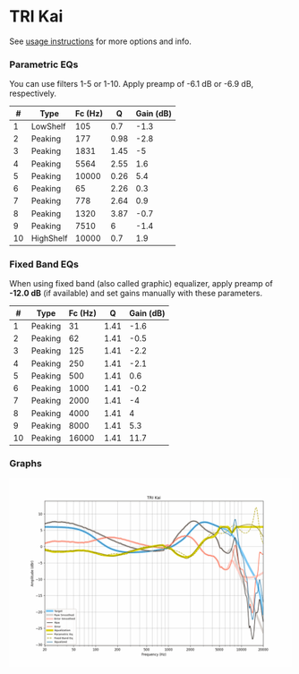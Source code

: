 # TRI Kai
See [usage instructions](https://github.com/jaakkopasanen/AutoEq#usage) for more options and info.

### Parametric EQs
You can use filters 1-5 or 1-10. Apply preamp of -6.1 dB or -6.9 dB, respectively.

|   # | Type      |   Fc (Hz) |    Q |   Gain (dB) |
|-----|-----------|-----------|------|-------------|
|   1 | LowShelf  |       105 | 0.7  |        -1.3 |
|   2 | Peaking   |       177 | 0.98 |        -2.8 |
|   3 | Peaking   |      1831 | 1.45 |        -5   |
|   4 | Peaking   |      5564 | 2.55 |         1.6 |
|   5 | Peaking   |     10000 | 0.26 |         5.4 |
|   6 | Peaking   |        65 | 2.26 |         0.3 |
|   7 | Peaking   |       778 | 2.64 |         0.9 |
|   8 | Peaking   |      1320 | 3.87 |        -0.7 |
|   9 | Peaking   |      7510 | 6    |        -1.4 |
|  10 | HighShelf |     10000 | 0.7  |         1.9 |

### Fixed Band EQs
When using fixed band (also called graphic) equalizer, apply preamp of **-12.0 dB** (if available) and set gains manually with these parameters.

|   # | Type    |   Fc (Hz) |    Q |   Gain (dB) |
|-----|---------|-----------|------|-------------|
|   1 | Peaking |        31 | 1.41 |        -1.6 |
|   2 | Peaking |        62 | 1.41 |        -0.5 |
|   3 | Peaking |       125 | 1.41 |        -2.2 |
|   4 | Peaking |       250 | 1.41 |        -2.1 |
|   5 | Peaking |       500 | 1.41 |         0.6 |
|   6 | Peaking |      1000 | 1.41 |        -0.2 |
|   7 | Peaking |      2000 | 1.41 |        -4   |
|   8 | Peaking |      4000 | 1.41 |         4   |
|   9 | Peaking |      8000 | 1.41 |         5.3 |
|  10 | Peaking |     16000 | 1.41 |        11.7 |

### Graphs
![](./TRI%20Kai.png)
